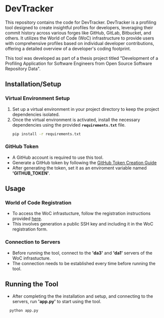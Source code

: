 # DevTracker

This repository contains the code for DevTracker. DevTracker is a profiling tool designed to create insightful profiles for developers, leveraging their commit history across various forges like GitHub, GitLab, Bitbucket, and others. It utilizes the World of Code (WoC) infrastructure to provide users with comprehensive profiles based on individual developer contributions, offering a detailed overview of a developer's coding footprint.

This tool was developed as part of a thesis project titled "Development of a Profiling Application for Software Engineers from Open Source Software Repository Data".

## Installation/Setup

### Virtual Environment Setup
1. Set up a virtual environment in your project directory to keep the project dependencies isolated.
2. Once the virtual environment is activated, install the necessary dependencies using the provided __`requirements.txt`__ file.
   ```sh
   pip install -r requirements.txt

### GitHub Token

- A GitHub account is required to use this tool.
- Generate a GitHub token by following the [GitHub Token Creation Guide](https://docs.github.com/en/authentication/keeping-your-account-and-data-secure/managing-your-personal-access-tokens)
- After generating the token, set it as an enviroment variable named __'GITHUB_TOKEN'__.

## Usage

### World of Code Registration

- To access the WoC infrastucture, follow the registration instructions provided [here](https://github.com/woc-hack/tutorial).
- This involves generation a public SSH key and including it in the WoC registration form.

### Connection to Servers

- Before running the tool, connect to the __'da3'__ and __'da1'__ servers of the WoC infrastucture.
- The connection needs to be established every time before running the tool.

## Running the Tool

- After completing the the installation and setup, and connecting to the servers, run __'app.py'__ to start using the tool.
````sh
  python app.py



